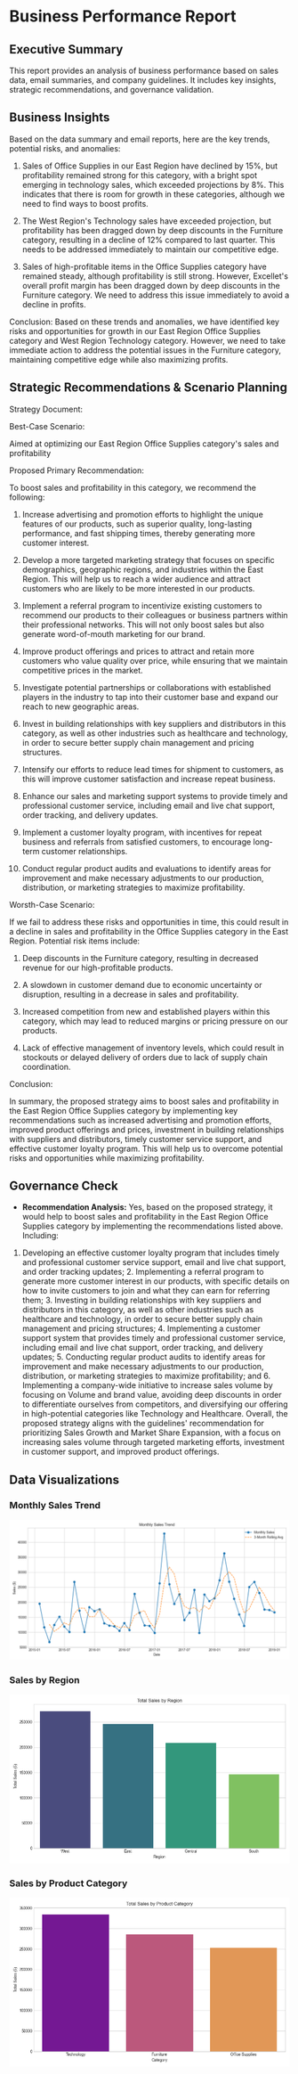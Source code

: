 
# Business Performance Report

## Executive Summary
This report provides an analysis of business performance based on sales data, email summaries, and company guidelines. It includes key insights, strategic recommendations, and governance validation.

## Business Insights
Based on the data summary and email reports, here are the key trends, potential risks, and anomalies:

1. Sales of Office Supplies in our East Region have declined by 15%, but profitability remained strong for this category, with a bright spot emerging in technology sales, which exceeded projections by 8%. This indicates that there is room for growth in these categories, although we need to find ways to boost profits.

2. The West Region's Technology sales have exceeded projection, but profitability has been dragged down by deep discounts in the Furniture category, resulting in a decline of 12% compared to last quarter. This needs to be addressed immediately to maintain our competitive edge.

3. Sales of high-profitable items in the Office Supplies category have remained steady, although profitability is still strong. However, Excellet's overall profit margin has been dragged down by deep discounts in the Furniture category. We need to address this issue immediately to avoid a decline in profits.

Conclusion:
Based on these trends and anomalies, we have identified key risks and opportunities for growth in our East Region Office Supplies category and West Region Technology category. However, we need to take immediate action to address the potential issues in the Furniture category, maintaining competitive edge while also maximizing profits.

## Strategic Recommendations & Scenario Planning
Strategy Document:

Best-Case Scenario:

Aimed at optimizing our East Region Office Supplies category's sales and profitability

Proposed Primary Recommendation:

To boost sales and profitability in this category, we recommend the following:

1. Increase advertising and promotion efforts to highlight the unique features of our products, such as superior quality, long-lasting performance, and fast shipping times, thereby generating more customer interest.

2. Develop a more targeted marketing strategy that focuses on specific demographics, geographic regions, and industries within the East Region. This will help us to reach a wider audience and attract customers who are likely to be more interested in our products.

3. Implement a referral program to incentivize existing customers to recommend our products to their colleagues or business partners within their professional networks. This will not only boost sales but also generate word-of-mouth marketing for our brand.

4. Improve product offerings and prices to attract and retain more customers who value quality over price, while ensuring that we maintain competitive prices in the market.

5. Investigate potential partnerships or collaborations with established players in the industry to tap into their customer base and expand our reach to new geographic areas.

6. Invest in building relationships with key suppliers and distributors in this category, as well as other industries such as healthcare and technology, in order to secure better supply chain management and pricing structures.

7. Intensify our efforts to reduce lead times for shipment to customers, as this will improve customer satisfaction and increase repeat business.

8. Enhance our sales and marketing support systems to provide timely and professional customer service, including email and live chat support, order tracking, and delivery updates.

9. Implement a customer loyalty program, with incentives for repeat business and referrals from satisfied customers, to encourage long-term customer relationships.

10. Conduct regular product audits and evaluations to identify areas for improvement and make necessary adjustments to our production, distribution, or marketing strategies to maximize profitability.

Worsth-Case Scenario:

If we fail to address these risks and opportunities in time, this could result in a decline in sales and profitability in the Office Supplies category in the East Region. Potential risk items include:

1. Deep discounts in the Furniture category, resulting in decreased revenue for our high-profitable products.

2. A slowdown in customer demand due to economic uncertainty or disruption, resulting in a decrease in sales and profitability.

3. Increased competition from new and established players within this category, which may lead to reduced margins or pricing pressure on our products.

4. Lack of effective management of inventory levels, which could result in stockouts or delayed delivery of orders due to lack of supply chain coordination.

Conclusion:

In summary, the proposed strategy aims to boost sales and profitability in the East Region Office Supplies category by implementing key recommendations such as increased advertising and promotion efforts, improved product offerings and prices, investment in building relationships with suppliers and distributors, timely customer service support, and effective customer loyalty program. This will help us to overcome potential risks and opportunities while maximizing profitability.

## Governance Check
- **Recommendation Analysis:**
Yes, based on the proposed strategy, it would help to boost sales and profitability in the East Region Office Supplies category by implementing the recommendations listed above. Including:
1. Developing an effective customer loyalty program that includes timely and professional customer service support, email and live chat support, and order tracking updates; 2. Implementing a referral program to generate more customer interest in our products, with specific details on how to invite customers to join and what they can earn for referring them; 3. Investing in building relationships with key suppliers and distributors in this category, as well as other industries such as healthcare and technology, in order to secure better supply chain management and pricing structures; 4. Implementing a customer support system that provides timely and professional customer service, including email and live chat support, order tracking, and delivery updates; 5. Conducting regular product audits to identify areas for improvement and make necessary adjustments to our production, distribution, or marketing strategies to maximize profitability; and 6. Implementing a company-wide initiative to increase sales volume by focusing on Volume and brand value, avoiding deep discounts in order to differentiate ourselves from competitors, and diversifying our offering in high-potential categories like Technology and Healthcare. Overall, the proposed strategy aligns with the guidelines' recommendation for prioritizing Sales Growth and Market Share Expansion, with a focus on increasing sales volume through targeted marketing efforts, investment in customer support, and improved product offerings.

## Data Visualizations

### Monthly Sales Trend
![Monthly Sales Trend](output\monthly_trend.png)

### Sales by Region
![Sales by Region](output\sales_by_region.png)

### Sales by Product Category
![Sales by Category](output\sales_by_category.png)

